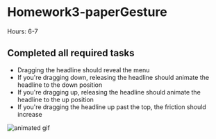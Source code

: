 # Homework3-paperGesture

Hours: 6-7

## Completed all required tasks

* Dragging the headline should reveal the menu
* If you're dragging down, releasing the headline should animate the headline to the down position
* If you're dragging up, releasing the headline should animate the headline to the up position
* If you're dragging the headline up past the top, the friction should increase


![animated gif](https://raw.githubusercontent.com/chocobo/Homework-3-paperGesture/master/paperGesture.gif)
